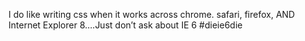 <!--
id: 1485999431
link: http://kevinisom.info/post/1485999431/i-do-like-writing-css-when-it-works-across-chrome
slug: i-do-like-writing-css-when-it-works-across-chrome
date: Fri Nov 05 2010 19:14:26 GMT+1300 (NZDT)
raw: {"blog_name":"kevinisom","id":1485999431,"post_url":"http://kevinisom.info/post/1485999431/i-do-like-writing-css-when-it-works-across-chrome","slug":"i-do-like-writing-css-when-it-works-across-chrome","type":"text","date":"2010-11-05 06:14:26 GMT","timestamp":1288937666,"state":"published","format":"html","reblog_key":"oXwKUOyz","tags":[],"short_url":"http://tmblr.co/Zw68Yy1Oaer7","highlighted":[],"feed_item":"http://twitter.com/kev_nz/statuses/301675147427841","from_feed_id":"650289","note_count":0,"title":null,"body":"<p>I do like writing css when it works across chrome. safari, firefox, AND Internet Explorer 8&#8230;.Just don&#8217;t ask about IE 6 #dieie6die</p>"}
publish: 2010-11-05
tags: 
title: null
-->


I do like writing css when it works across chrome. safari, firefox, AND
Internet Explorer 8….Just don’t ask about IE 6 \#dieie6die


